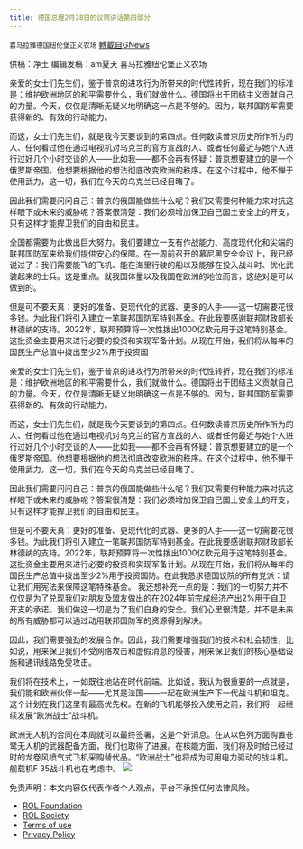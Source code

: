 ```yaml
---
title: 德国总理2月28日的议院讲话第四部分
---
```

`喜马拉雅德国纽伦堡正义农场` [轉載自GNews](https://gnews.org/zh-hans/2116614/)

供稿：净土
编辑发稿：am夏天
喜马拉雅纽伦堡正义农场

亲爱的女士们先生们，鉴于普京的进攻行为所带来的时代性转折，现在我们的标准是：维护欧洲地区的和平需要什么，我们就做什么。德国将出于团结主义贡献自己的力量。今天，仅仅是清晰无疑义地明确这一点是不够的。因为，联邦国防军需要获得新的、有效的行动能力。

而这，女士们先生们，就是我今天要谈到的第四点。任何数读普京历史所作所为的人、任何看过他在通过电视机对乌克兰的官方宣战的人、或者任何最近与她个人进行过好几个小时交谈的人——比如我——都不会再有怀疑：普京想要建立的是一个俄罗斯帝国。他想要根据他的想法彻底改变欧洲的秩序。在这个过程中，他不惮于使用武力，这一切，我们在今天的乌克兰已经目睹了。

因此我们需要问问自己：普京的俄国能做些什么呢？我们又需要何种能力来对抗这样眼下或未来的威胁呢？答案很清楚：我们必须增加保卫自己国土安全上的开支，只有这样才能捍卫我们的自由和民主。

全国都需要为此做出巨大努力。我们要建立一支有作战能力、高度现代化和尖端的联邦国防军来给我们提供安心的保障。在一周前召开的慕尼黑安全会议上，我已经说过了：我们需要能飞的飞机、能在海里行驶的船以及能够在投入战斗时、优化武装起来的士兵。这是重点。就我国体量以及我国在欧洲的地位而言，这绝对是可以做到的。

但是可不要天真：更好的准备、更现代化的武器、更多的人手——这一切需要花很多钱。为此我们将引入建立一笔联邦国防军特别基金。在此我要感谢联邦财政部长林德纳的支持。2022年，联邦预算将一次性拨出1000亿欧元用于这笔特别基金。这批资金主要用来进行必要的投资和实现军备计划。从现在开始，我们将从每年的国民生产总值中拨出至少2%用于投资国

亲爱的女士们先生们，鉴于普京的进攻行为所带来的时代性转折，现在我们的标准是：维护欧洲地区的和平需要什么，我们就做什么。德国将出于团结主义贡献自己的力量。今天，仅仅是清晰无疑义地明确这一点是不够的。因为，联邦国防军需要获得新的、有效的行动能力。

而这，女士们先生们，就是我今天要谈到的第四点。任何数读普京历史所作所为的人、任何看过他在通过电视机对乌克兰的官方宣战的人、或者任何最近与她个人进行过好几个小时交谈的人——比如我——都不会再有怀疑：普京想要建立的是一个俄罗斯帝国。他想要根据他的想法彻底改变欧洲的秩序。在这个过程中，他不惮于使用武力，这一切，我们在今天的乌克兰已经目睹了。

因此我们需要问问自己：普京的俄国能做些什么呢？我们又需要何种能力来对抗这样眼下或未来的威胁呢？答案很清楚：我们必须增加保卫自己国土安全上的开支，只有这样才能捍卫我们的自由和民主。



但是可不要天真：更好的准备、更现代化的武器、更多的人手——这一切需要花很多钱。为此我们将引入建立一笔联邦国防军特别基金。在此我要感谢联邦财政部长林德纳的支持。2022年，联邦预算将一次性拨出1000亿欧元用于这笔特别基金。这批资金主要用来进行必要的投资和实现军备计划。从现在开始，我们将从每年的国民生产总值中拨出至少2%用于投资国防。在此我恳求德国议院的所有党派：请让我们用宪法来保障这笔特殊基金。
我还想补充一点的是：我们的一切努力并不仅仅是为了兑现我们对朋友及盟友做出的在2024年前完成经济产出2%用于自卫开支的承诺。我们做这一切是为了我们自身的安全。我们心里很清楚，并不是未来的所有威胁都可以通过动用联邦国防军的资源得到解决。

因此，我们需要强劲的发展合作。因此，我们需要增强我们的技术和社会韧性，比如说，用来保卫我们不受网络攻击和虚假消息的侵害，用来保卫我们的核心基础设施和通讯线路免受攻击。

我们将在技术上，一如既往地站在时代前端。比如说，我认为很重要的一点就是，我们能和欧洲伙伴一起——尤其是法国——一起在欧洲生产下一代战斗机和坦克。这个计划在我们这里有最高优先权。在新的飞机能够投入使用之前，我们将一起继续发展“欧洲战士”战斗机。

欧洲无人机的合同在本周就可以最终签署，这是个好消息。在从以色列方面购置苍鹭无人机的武器配备方面，我们也取得了进展。在核能方面，我们将及时给已经过时的龙卷风喷气式飞机采购替代品。“欧洲战士”也将成为可用电力驱动的战斗机。舰载机F 35战斗机也在考虑中。
![](https://assets.gnews.org/wp-content/uploads/2022/02/德农二维码-30.png)
 

免责声明：本文内容仅代表作者个人观点，平台不承担任何法律风险。

- [ROL Foundation](https://rolfoundation.org/)
- [ROL Society](https://rolsociety.org/)
- [Terms of use](https://gnews.org/terms-of-use-3/)
- [Privacy Policy](https://gnews.org/privacy-policy/)
